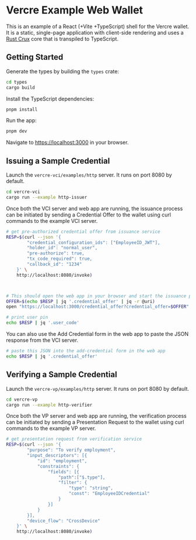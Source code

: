 # Vercre Example Web Wallet

This is an example of a React (+Vite +TypeScript) shell for the Vercre wallet. It is a static,
single-page application with client-side rendering and uses a [Rust Crux](https://github.com/redbadger/crux) core that is transpiled to TypeScript.

## Getting Started

Generate the types by building the `types` crate:

```bash
cd types
cargo build
```

Install the TypeScript dependencies:

```bash
pnpm install
```

Run the app:

```bash
pnpm dev
```

Navigate to [https://localhost:3000](https://localhost:3000) in your browser.

## Issuing a Sample Credential

Launch the `vercre-vci/examples/http` server. It runs on port 8080 by default.

```bash
cd vercre-vci
cargo run --example http-issuer
```

Once both the VCI server and web app are running, the issuance process can be initiated by sending a Credential Offer to the wallet using curl commands to the example VCI server.



```bash
# get pre-authorized credential offer from issuance service
RESP=$(curl --json '{
        "credential_configuration_ids": ["EmployeeID_JWT"],
        "holder_id": "normal_user",
        "pre-authorize": true,
        "tx_code_required": true,
        "callback_id": "1234"
    }' \
    http://localhost:8080/invoke)



# This should open the web app in your browser and start the issuance process
OFFER=$(echo $RESP | jq '.credential_offer' | jq -r @uri)
open "https://localhost:3000/credential_offer?credential_offer=$OFFER"

# print user pin
echo $RESP | jq '.user_code'
```

You can also use the Add Credential form in the web app to paste the JSON response from the VCI server.

```bash
# paste this JSON into the add-credential form in the web app
echo $RESP | jq '.credential_offer'
```

## Verifying a Sample Credential

Launch the `vercre-vp/examples/http` server. It runs on port 8080 by default.

```bash
cd vercre-vp
cargo run --example http-verifier
```

Once both the VP server and web app are running, the verification process can be initiated by sending a Presentation Request to the wallet using curl commands to the example VP server.

```bash
# get presentation request from verification service
RESP=$(curl --json '{
        "purpose": "To verify employment",
        "input_descriptors": [{
            "id": "employment",
            "constraints": {
                "fields": [{
                    "path":["$.type"],
                    "filter": {
                        "type": "string",
                        "const": "EmployeeIDCredential"
                    }
                }]
            }
        }],
        "device_flow": "CrossDevice"
    }' \
    http://localhost:8080/invoke)
